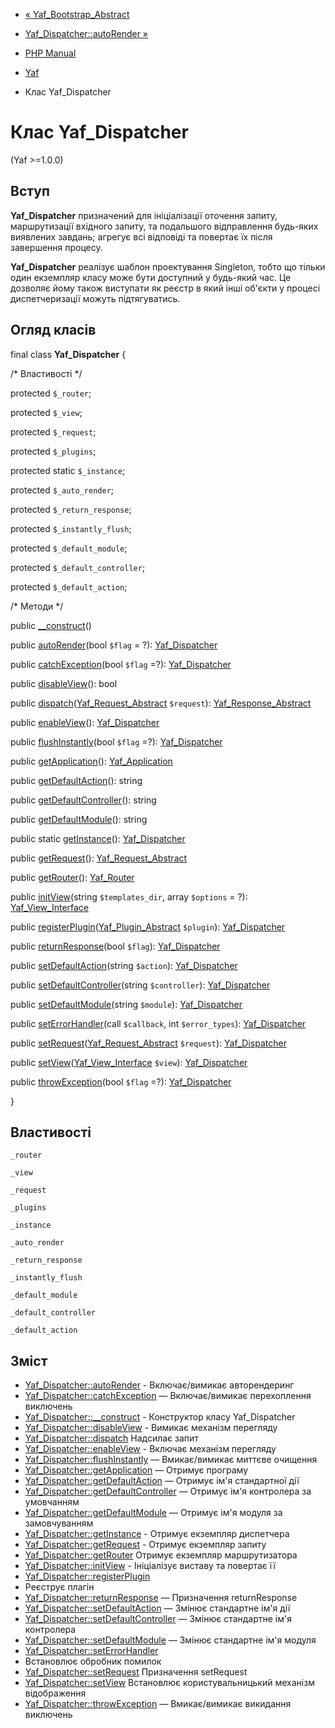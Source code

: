 - [« Yaf_Bootstrap_Abstract](class.yaf-bootstrap-abstract.md)
- [Yaf_Dispatcher::autoRender »](yaf-dispatcher.autorender.md)

- [PHP Manual](index.md)
- [Yaf](book.yaf.md)
- Клас Yaf_Dispatcher

# Клас Yaf_Dispatcher

(Yaf \>=1.0.0)

## Вступ

**Yaf_Dispatcher** призначений для ініціалізації оточення запиту,
маршрутизації вхідного запиту, та подальшого відправлення будь-яких
виявлених завдань; агрегує всі відповіді та повертає їх після завершення
процесу.

**Yaf_Dispatcher** реалізує шаблон проектування Singleton, тобто
що тільки один екземпляр класу може бути доступний у будь-який час. Це
дозволяє йому також виступати як реєстр в який інші
об'єкти у процесі диспетчеризації можуть підтягуватись.

## Огляд класів

final class **Yaf_Dispatcher** {

/\* Властивості \*/

protected `$_router`;

protected `$_view`;

protected `$_request`;

protected `$_plugins`;

protected static `$_instance`;

protected `$_auto_render`;

protected `$_return_response`;

protected `$_instantly_flush`;

protected `$_default_module`;

protected `$_default_controller`;

protected `$_default_action`;

/\* Методи \*/

public [\_\_construct](yaf-dispatcher.construct.md)()

public [autoRender](yaf-dispatcher.autorender.md)(bool `$flag` = ?):
[Yaf_Dispatcher](class.yaf-dispatcher.md)

public [catchException](yaf-dispatcher.catchexception.md)(bool `$flag`
=?): [Yaf_Dispatcher](class.yaf-dispatcher.md)

public [disableView](yaf-dispatcher.disableview.md)(): bool

public
[dispatch](yaf-dispatcher.dispatch.md)([Yaf_Request_Abstract](class.yaf-request-abstract.md)
`$request`): [Yaf_Response_Abstract](class.yaf-response-abstract.md)

public [enableView](yaf-dispatcher.enableview.md)():
[Yaf_Dispatcher](class.yaf-dispatcher.md)

public [flushInstantly](yaf-dispatcher.flushinstantly.md)(bool `$flag`
=?): [Yaf_Dispatcher](class.yaf-dispatcher.md)

public [getApplication](yaf-dispatcher.getapplication.md)():
[Yaf_Application](class.yaf-application.md)

public [getDefaultAction](yaf-dispatcher.getdefaultaction.md)():
string

public
[getDefaultController](yaf-dispatcher.getdefaultcontroller.md)():
string

public [getDefaultModule](yaf-dispatcher.getdefaultmodule.md)():
string

public static [getInstance](yaf-dispatcher.getinstance.md)():
[Yaf_Dispatcher](class.yaf-dispatcher.md)

public [getRequest](yaf-dispatcher.getrequest.md)():
[Yaf_Request_Abstract](class.yaf-request-abstract.md)

public [getRouter](yaf-dispatcher.getrouter.md)():
[Yaf_Router](class.yaf-router.md)

public [initView](yaf-dispatcher.initview.md)(string `$templates_dir`,
array `$options` = ?):
[Yaf_View_Interface](class.yaf-view-interface.md)

public
[registerPlugin](yaf-dispatcher.registerplugin.md)([Yaf_Plugin_Abstract](class.yaf-plugin-abstract.md)
`$plugin`): [Yaf_Dispatcher](class.yaf-dispatcher.md)

public [returnResponse](yaf-dispatcher.returnresponse.md)(bool
`$flag`): [Yaf_Dispatcher](class.yaf-dispatcher.md)

public [setDefaultAction](yaf-dispatcher.setdefaultaction.md)(string
`$action`): [Yaf_Dispatcher](class.yaf-dispatcher.md)

public
[setDefaultController](yaf-dispatcher.setdefaultcontroller.md)(string
`$controller`): [Yaf_Dispatcher](class.yaf-dispatcher.md)

public [setDefaultModule](yaf-dispatcher.setdefaultmodule.md)(string
`$module`): [Yaf_Dispatcher](class.yaf-dispatcher.md)

public [setErrorHandler](yaf-dispatcher.seterrorhandler.md)(call
`$callback`, int `$error_types`):
[Yaf_Dispatcher](class.yaf-dispatcher.md)

public
[setRequest](yaf-dispatcher.setrequest.md)([Yaf_Request_Abstract](class.yaf-request-abstract.md)
`$request`): [Yaf_Dispatcher](class.yaf-dispatcher.md)

public
[setView](yaf-dispatcher.setview.md)([Yaf_View_Interface](class.yaf-view-interface.md)
`$view`): [Yaf_Dispatcher](class.yaf-dispatcher.md)

public [throwException](yaf-dispatcher.throwexception.md)(bool `$flag`
=?): [Yaf_Dispatcher](class.yaf-dispatcher.md)

}

## Властивості

`_router`

`_view`

`_request`

`_plugins`

`_instance`

`_auto_render`

`_return_response`

`_instantly_flush`

`_default_module`

`_default_controller`

`_default_action`

## Зміст

- [Yaf_Dispatcher::autoRender](yaf-dispatcher.autorender.md) -
Включає/вимикає авторендеринг
- [Yaf_Dispatcher::catchException](yaf-dispatcher.catchexception.md)
— Включає/вимикає перехоплення виключень
- [Yaf_Dispatcher::\_\_construct](yaf-dispatcher.construct.md) -
Конструктор класу Yaf_Dispatcher
- [Yaf_Dispatcher::disableView](yaf-dispatcher.disableview.md) -
Вимикає механізм перегляду
- [Yaf_Dispatcher::dispatch](yaf-dispatcher.dispatch.md)
Надсилає запит
- [Yaf_Dispatcher::enableView](yaf-dispatcher.enableview.md) -
Включає механізм перегляду
- [Yaf_Dispatcher::flushInstantly](yaf-dispatcher.flushinstantly.md)
— Вмикає/вимикає миттєве очищення
- [Yaf_Dispatcher::getApplication](yaf-dispatcher.getapplication.md)
— Отримує програму
- [Yaf_Dispatcher::getDefaultAction](yaf-dispatcher.getdefaultaction.md)
— Отримує ім'я стандартної дії
- [Yaf_Dispatcher::getDefaultController](yaf-dispatcher.getdefaultcontroller.md)
— Отримує ім'я контролера за умовчанням
- [Yaf_Dispatcher::getDefaultModule](yaf-dispatcher.getdefaultmodule.md)
— Отримує ім'я модуля за замовчуванням
- [Yaf_Dispatcher::getInstance](yaf-dispatcher.getinstance.md) -
Отримує екземпляр диспетчера
- [Yaf_Dispatcher::getRequest](yaf-dispatcher.getrequest.md) -
Отримує екземпляр запиту
- [Yaf_Dispatcher::getRouter](yaf-dispatcher.getrouter.md)
Отримує екземпляр маршрутизатора
- [Yaf_Dispatcher::initView](yaf-dispatcher.initview.md) -
Ініціалізує виставу та повертає її
- [Yaf_Dispatcher::registerPlugin](yaf-dispatcher.registerplugin.md)
- Реєструє плагін
- [Yaf_Dispatcher::returnResponse](yaf-dispatcher.returnresponse.md)
— Призначення returnResponse
- [Yaf_Dispatcher::setDefaultAction](yaf-dispatcher.setdefaultaction.md)
— Змінює стандартне ім'я дії
- [Yaf_Dispatcher::setDefaultController](yaf-dispatcher.setdefaultcontroller.md)
— Змінює стандартне ім'я контролера
- [Yaf_Dispatcher::setDefaultModule](yaf-dispatcher.setdefaultmodule.md)
— Змінює стандартне ім'я модуля
- [Yaf_Dispatcher::setErrorHandler](yaf-dispatcher.seterrorhandler.md)
- Встановлює обробник помилок
- [Yaf_Dispatcher::setRequest](yaf-dispatcher.setrequest.md)
Призначення setRequest
- [Yaf_Dispatcher::setView](yaf-dispatcher.setview.md)
Встановлює користувальницький механізм відображення
- [Yaf_Dispatcher::throwException](yaf-dispatcher.throwexception.md)
— Вмикає/вимикає викидання виключень

